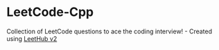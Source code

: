 # LeetCode-Cpp
Collection of LeetCode questions to ace the coding interview! - Created using [LeetHub v2](https://github.com/arunbhardwaj/LeetHub-2.0)
